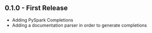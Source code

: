 ## 0.1.0 - First Release
* Adding PySpark Completions
* Adding a documentation parser in order to generate completions
